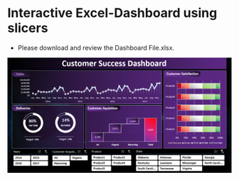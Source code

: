 # Interactive Excel-Dashboard using slicers

* Please download and review the Dashboard File.xlsx.

![Dashboard_Image](https://github.com/RickyMehra06/Excel-Dashboard/blob/main/Dashboard_Image.PNG)
